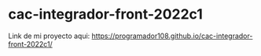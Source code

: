 # cac-integrador-front-2022c1
Link de mi proyecto aqui: https://programador108.github.io/cac-integrador-front-2022c1/
